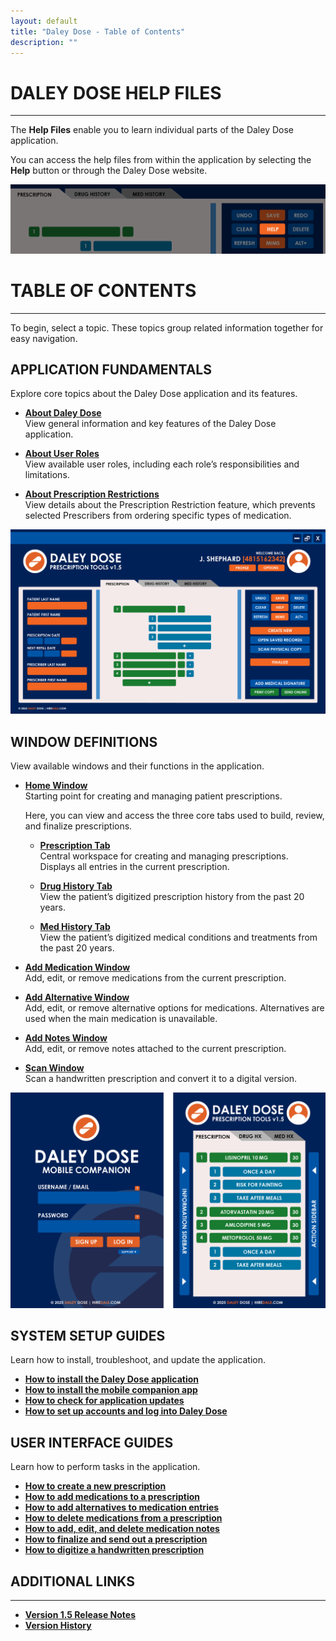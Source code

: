 ```yaml
---
layout: default
title: "Daley Dose - Table of Contents"
description: ""
---
```


# **DALEY DOSE HELP FILES**
---
The **Help Files** enable you to learn individual parts of the Daley Dose application.

You can access the help files from within the application by selecting the **Help** button or through the Daley Dose website.

![Help Button](/assets/images/daley-dose-home-window-help.png)  

# **TABLE OF CONTENTS**
---
To begin, select a topic. These topics group related information together for easy navigation.

## **APPLICATION FUNDAMENTALS**
Explore core topics about the Daley Dose application and its features.

- [**About Daley Dose**](/daleydose/about-daley-dose)  
  View general information and key features of the Daley Dose application.

- [**About User Roles**](/daleydose/about-user-roles)  
  View available user roles, including each role’s responsibilities and limitations.

- [**About Prescription Restrictions**](/daleydose/about-prescription-restrictions)  
  View details about the Prescription Restriction feature, which prevents selected Prescribers from ordering specific types of medication.

![Daley Dose user interface screenshot](/assets/images/daley-dose-home-window-clean.png)

## **WINDOW DEFINITIONS**
View available windows and their functions in the application.

- [**Home Window**](/daleydose/window-home)  
  Starting point for creating and managing patient prescriptions. 
  
  Here, you can view and access the three core tabs used to build, review, and finalize prescriptions.
  
  - [**Prescription Tab**](/daleydose/window-prescription-tab)  
    Central workspace for creating and managing prescriptions. Displays all entries in the current prescription.

  - [**Drug History Tab**](/daleydose/window-drug-history-tab)  
    View the patient’s digitized prescription history from the past 20 years.

  - [**Med History Tab**](/daleydose/window-med-history-tab)  
    View the patient’s digitized medical conditions and treatments from the past 20 years.
    
- [**Add Medication Window**](/daleydose/window-add-medication)  
  Add, edit, or remove medications from the current prescription.

- [**Add Alternative Window**](/daleydose/window-add-alternative)  
  Add, edit, or remove alternative options for medications. Alternatives are used when the main medication is unavailable.

- [**Add Notes Window**](/daleydose/window-add-notes)  
  Add, edit, or remove notes attached to the current prescription.

- [**Scan Window**](/daleydose/window-scan)  
  Scan a handwritten prescription and convert it to a digital version.
  
![User Interface mobile](/assets/images/daley-dose-home-window-mobile.png)
  
## **SYSTEM SETUP GUIDES**
Learn how to install, troubleshoot, and update the application.

- [**How to install the Daley Dose application**](/daleydose/guide-program-installation)
- [**How to install the mobile companion app**](/daleydose/guide-mobile-installation)
- [**How to check for application updates**](/daleydose/guide-program-update)
- [**How to set up accounts and log into Daley Dose**](/daleydose/guide-login)

## **USER INTERFACE GUIDES**
Learn how to perform tasks in the application.

- [**How to create a new prescription**](/daleydose/prescription-create-new)  
- [**How to add medications to a prescription**](/daleydose/prescription-add-meds)
- [**How to add alternatives to medication entries**](/daleydose/prescription-add-alts)  
- [**How to delete medications from a prescription**](/daleydose/prescription-delete-meds) 
- [**How to add, edit, and delete medication notes**](/daleydose/prescription-manage)  
- [**How to finalize and send out a prescription**](/daleydose/prescription-finalize)
- [**How to digitize a handwritten prescription**](/daleydose/prescription-digitize)

## **ADDITIONAL LINKS**
---
- [**Version 1.5 Release Notes**](/daleydose/release-notes-v1.5)
- [**Version History**](/daleydose/release-note-version-history)
